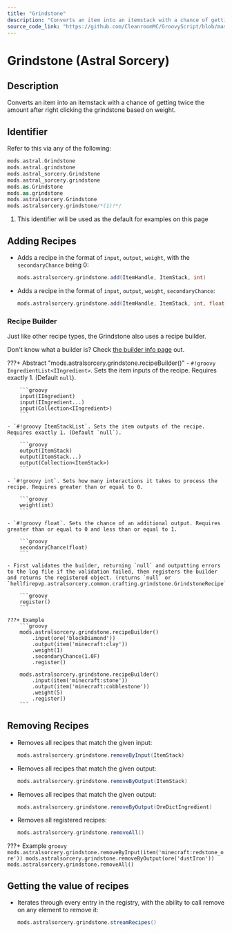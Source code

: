 ```yaml
---
title: "Grindstone"
description: "Converts an item into an itemstack with a chance of getting twice the amount after right clicking the grindstone based on weight."
source_code_link: "https://github.com/CleanroomMC/GroovyScript/blob/master/src/main/java/com/cleanroommc/groovyscript/compat/mods/astralsorcery/Grindstone.java"
---
```


# Grindstone (Astral Sorcery)

## Description

Converts an item into an itemstack with a chance of getting twice the amount after right clicking the grindstone based on weight.

## Identifier

Refer to this via any of the following:

```groovy hl_lines="8"
mods.astral.Grindstone
mods.astral.grindstone
mods.astral_sorcery.Grindstone
mods.astral_sorcery.grindstone
mods.as.Grindstone
mods.as.grindstone
mods.astralsorcery.Grindstone
mods.astralsorcery.grindstone/*(1)!*/
```

1. This identifier will be used as the default for examples on this page

## Adding Recipes

- Adds a recipe in the format of `input`, `output`, `weight`, with the `secondaryChance` being 0:

    ```groovy
    mods.astralsorcery.grindstone.add(ItemHandle, ItemStack, int)
    ```

- Adds a recipe in the format of `input`, `output`, `weight`, `secondaryChance`:

    ```groovy
    mods.astralsorcery.grindstone.add(ItemHandle, ItemStack, int, float)
    ```


### Recipe Builder

Just like other recipe types, the Grindstone also uses a recipe builder.

Don't know what a builder is? Check [the builder info page](../../../groovy/builder.md) out.

???+ Abstract "mods.astralsorcery.grindstone.recipeBuilder()"
    - `#!groovy IngredientList<IIngredient>`. Sets the item inputs of the recipe. Requires exactly 1. (Default `null`).

        ```groovy
        input(IIngredient)
        input(IIngredient...)
        input(Collection<IIngredient>)
        ```

    - `#!groovy ItemStackList`. Sets the item outputs of the recipe. Requires exactly 1. (Default `null`).

        ```groovy
        output(ItemStack)
        output(ItemStack...)
        output(Collection<ItemStack>)
        ```

    - `#!groovy int`. Sets how many interactions it takes to process the recipe. Requires greater than or equal to 0.

        ```groovy
        weight(int)
        ```

    - `#!groovy float`. Sets the chance of an additional output. Requires greater than or equal to 0 and less than or equal to 1.

        ```groovy
        secondaryChance(float)
        ```

    - First validates the builder, returning `null` and outputting errors to the log file if the validation failed, then registers the builder and returns the registered object. (returns `null` or `hellfirepvp.astralsorcery.common.crafting.grindstone.GrindstoneRecipe`).

        ```groovy
        register()
        ```

    ???+ Example
        ```groovy
        mods.astralsorcery.grindstone.recipeBuilder()
            .input(ore('blockDiamond'))
            .output(item('minecraft:clay'))
            .weight(1)
            .secondaryChance(1.0F)
            .register()

        mods.astralsorcery.grindstone.recipeBuilder()
            .input(item('minecraft:stone'))
            .output(item('minecraft:cobblestone'))
            .weight(5)
            .register()
        ```



## Removing Recipes

- Removes all recipes that match the given input:

    ```groovy
    mods.astralsorcery.grindstone.removeByInput(ItemStack)
    ```

- Removes all recipes that match the given output:

    ```groovy
    mods.astralsorcery.grindstone.removeByOutput(ItemStack)
    ```

- Removes all recipes that match the given output:

    ```groovy
    mods.astralsorcery.grindstone.removeByOutput(OreDictIngredient)
    ```

- Removes all registered recipes:

    ```groovy
    mods.astralsorcery.grindstone.removeAll()
    ```

???+ Example
    ```groovy
    mods.astralsorcery.grindstone.removeByInput(item('minecraft:redstone_ore'))
    mods.astralsorcery.grindstone.removeByOutput(ore('dustIron'))
    mods.astralsorcery.grindstone.removeAll()
    ```

## Getting the value of recipes

- Iterates through every entry in the registry, with the ability to call remove on any element to remove it:

    ```groovy
    mods.astralsorcery.grindstone.streamRecipes()
    ```
